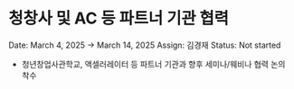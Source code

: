 # 청창사 및 AC 등 파트너 기관 협력

Date: March 4, 2025 → March 14, 2025
Assign: 김경재
Status: Not started

- 청년창업사관학교, 액셀러레이터 등 파트너 기관과 향후 세미나/웨비나 협력 논의 착수